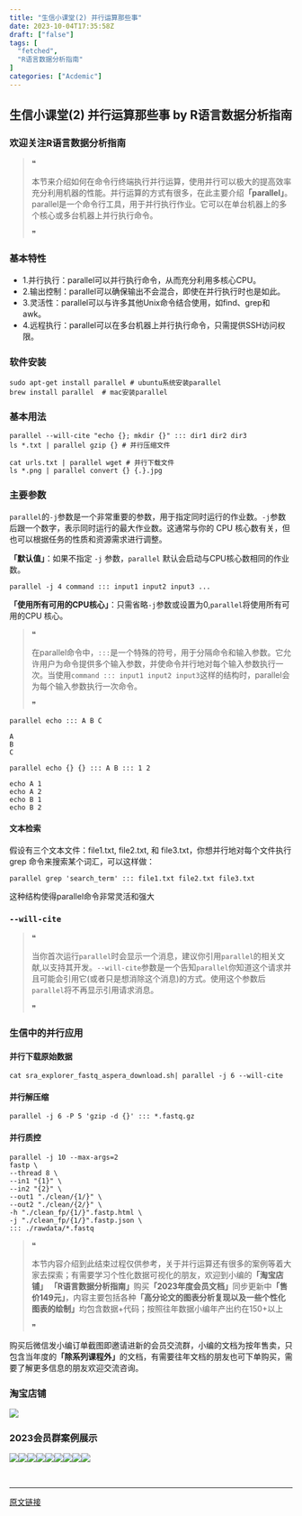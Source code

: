 ```yaml
---
title: "生信小课堂(2) 并行运算那些事"
date: 2023-10-04T17:35:58Z
draft: ["false"]
tags: [
  "fetched",
  "R语言数据分析指南"
]
categories: ["Acdemic"]
---
```

生信小课堂(2) 并行运算那些事 by R语言数据分析指南
------
<div><section data-tool="mdnice编辑器" data-website="https://www.mdnice.com"><h3 data-tool="mdnice编辑器"><span></span><span><span></span>欢迎关注R语言数据分析指南</span><span></span></h3><blockquote data-tool="mdnice编辑器"><span>❝</span><p>本节来介绍如何在命令行终端执行并行运算，使用并行可以极大的提高效率充分利用机器的性能。并行运算的方式有很多，在此主要介绍<strong>「parallel」</strong>。parallel是一个命令行工具，用于并行执行作业。它可以在单台机器上的多个核心或多台机器上并行执行命令。</p><span>❞</span></blockquote><h3 data-tool="mdnice编辑器"><span></span><span><span></span>基本特性</span><span></span></h3><ul data-tool="mdnice编辑器"><li><section>1.并行执行：parallel可以并行执行命令，从而充分利用多核心CPU。</section></li><li><section>2.输出控制：parallel可以确保输出不会混合，即使在并行执行时也是如此。</section></li><li><section>3.灵活性：parallel可以与许多其他Unix命令结合使用，如find、grep和awk。</section></li><li><section>4.远程执行：parallel可以在多台机器上并行执行命令，只需提供SSH访问权限。</section></li></ul><h3 data-tool="mdnice编辑器"><span></span><span><span></span>软件安装</span><span></span></h3><pre data-tool="mdnice编辑器"><span></span><code>sudo apt-get install parallel <span># ubuntu系统安装parallel</span><br>brew install parallel  <span># mac安装parallel</span><br></code></pre><h3 data-tool="mdnice编辑器"><span></span><span><span></span>基本用法</span><span></span></h3><pre data-tool="mdnice编辑器"><span></span><code>parallel --will-cite <span>"echo {}; mkdir {}"</span> ::: dir1 dir2 dir3<br>ls *.txt | parallel gzip {} # 并行压缩文件<br><br>cat urls.txt | parallel wget # 并行下载文件<br>ls *.png | parallel convert {} {.}.jpg<br></code></pre><h3 data-tool="mdnice编辑器"><span></span><span><span></span>主要参数</span><span></span></h3><p data-tool="mdnice编辑器"><code>parallel</code>的<code>-j</code>参数是一个非常重要的参数，用于指定同时运行的作业数。<code>-j</code>参数后跟一个数字，表示同时运行的最大作业数。这通常与你的 CPU 核心数有关，但也可以根据任务的性质和资源需求进行调整。</p><p data-tool="mdnice编辑器"><strong>「默认值」</strong>：如果不指定 <code>-j</code> 参数，<code>parallel</code> 默认会启动与CPU核心数相同的作业数。</p><pre data-tool="mdnice编辑器"><span></span><code>parallel -j 4 <span>command</span> ::: input1 input2 input3 ...<br></code></pre><section><strong>「使用所有可用的CPU核心」</strong>：只需省略<code>-j</code>参数或设置为0,<code>parallel</code>将使用所有可用的CPU 核心。</section><blockquote data-tool="mdnice编辑器"><span>❝</span><p>在parallel命令中，<code>:::</code>是一个特殊的符号，用于分隔命令和输入参数。它允许用户为命令提供多个输入参数，并使命令并行地对每个输入参数执行一次。当使用<code>command ::: input1 input2 input3</code>这样的结构时，parallel会为每个输入参数执行一次命令。</p><span>❞</span></blockquote><pre data-tool="mdnice编辑器"><span></span><code>parallel echo ::: A B C<br></code></pre><pre data-tool="mdnice编辑器"><span></span><code>A<br>B<br>C<br></code></pre><pre data-tool="mdnice编辑器"><span></span><code>parallel echo {} {} ::: A B ::: <span>1</span> <span>2</span><br></code></pre><pre data-tool="mdnice编辑器"><span></span><code><span>echo</span> A 1<br><span>echo</span> A 2<br><span>echo</span> B 1<br><span>echo</span> B 2<br></code></pre><h4 data-tool="mdnice编辑器"><span></span><span><span></span>文本检索</span><span></span></h4><p data-tool="mdnice编辑器">假设有三个文本文件：file1.txt, file2.txt, 和 file3.txt，你想并行地对每个文件执行 grep 命令来搜索某个词汇，可以这样做：</p><pre data-tool="mdnice编辑器"><span></span><code>parallel grep <span>'search_term'</span> ::: file1.txt file2.txt file3.txt<br></code></pre><p data-tool="mdnice编辑器">这种结构使得parallel命令非常灵活和强大</p><h3 data-tool="mdnice编辑器"><span></span><span><span></span><code>--will-cite</code></span><span></span></h3><blockquote data-tool="mdnice编辑器"><span>❝</span><p>当你首次运行<code>parallel</code>时会显示一个消息，建议你引用<code>parallel</code>的相关文献,以支持其开发。<code>--will-cite</code>参数是一个告知<code>parallel</code>你知道这个请求并且可能会引用它(或者只是想消除这个消息)的方式。使用这个参数后<code>parallel</code>将不再显示引用请求消息。</p><span>❞</span></blockquote><h3 data-tool="mdnice编辑器"><span></span><span><span></span>生信中的并行应用</span><span></span></h3><h4 data-tool="mdnice编辑器"><span></span><span><span></span>并行下载原始数据</span><span></span></h4><pre data-tool="mdnice编辑器"><span></span><code>cat sra_explorer_fastq_aspera_download.sh| parallel -j <span>6</span> --will-cite<br></code></pre><h4 data-tool="mdnice编辑器"><span></span><span><span></span>并行解压缩</span><span></span></h4><pre data-tool="mdnice编辑器"><span></span><code>parallel -j <span>6</span> -P <span>5</span> <span>'gzip -d {}'</span> ::: *.fastq.gz<br></code></pre><h4 data-tool="mdnice编辑器"><span></span><span><span></span>并行质控</span><span></span></h4><pre data-tool="mdnice编辑器"><span></span><code>parallel -j <span>10</span> --max-args=<span>2</span> <br>fastp \<br>--thread <span>8</span> \<br>--in1 <span>"{1}"</span> \<br>--in2 <span>"{2}"</span> \<br>--out1 <span>"./clean/{1/}"</span> \<br>--out2 <span>"./clean/{2/}"</span> \<br>-h <span>"./clean_fp/{1/}"</span>.fastp.html \<br>-j <span>"./clean_fp/{1/}"</span>.fastp.json \<br>::: ./rawdata/*.fastq<br></code></pre><blockquote data-tool="mdnice编辑器"><span>❝</span><p>本节内容介绍到此结束过程仅供参考，关于并行运算还有很多的案例等着大家去探索；有需要学习个性化数据可视化的朋友，欢迎到小编的<strong>「淘宝店铺」</strong> <strong>「R语言数据分析指南」</strong>购买<strong>「2023年度会员文档」</strong>同步更新中<strong>「售价149元」</strong>，内容主要包括各种<strong>「高分论文的图表分析复现以及一些个性化图表的绘制」</strong>均包含数据+代码；按照往年数据小编年产出约在150+以上</p><span>❞</span></blockquote><p data-tool="mdnice编辑器">购买后微信发小编订单截图即邀请进新的会员交流群，小编的文档为按年售卖，只包含当年度的<strong>「除系列课程外」</strong>的文档，有需要往年文档的朋友也可下单购买，需要了解更多信息的朋友欢迎交流咨询。</p><h3 data-tool="mdnice编辑器"><span></span><span><span></span>淘宝店铺</span><span></span></h3><p><img data-galleryid="" data-ratio="1.0210420841683367" data-s="300,640" data-src="https://mmbiz.qpic.cn/mmbiz_jpg/EibnicgwScTAbvhPDLGT8NaialEsht92PTYNJWpmVLfoYGic1uha5FyBrDCibibZCLjiazgvpT1XcdwibfVywD2el0VAgg/640?wx_fmt=jpeg" data-type="jpeg" data-w="998" src="https://mmbiz.qpic.cn/mmbiz_jpg/EibnicgwScTAbvhPDLGT8NaialEsht92PTYNJWpmVLfoYGic1uha5FyBrDCibibZCLjiazgvpT1XcdwibfVywD2el0VAgg/640?wx_fmt=jpeg"></p><h3 data-tool="mdnice编辑器"><span></span><span><span></span>2023会员群案例展示</span><span></span></h3><p data-tool="mdnice编辑器"><img data-ratio="0.4255555555555556" data-src="https://mmbiz.qpic.cn/mmbiz_png/EibnicgwScTAZyOwHcWERIzWrJ8VfBMTpXMklTicZBSIViaGK2Zcuf9U0mC4ibBKwZvZKE73PTiaDibzUiag6iakwvsNYIg/640?wx_fmt=png" data-type="png" data-w="900" src="https://mmbiz.qpic.cn/mmbiz_png/EibnicgwScTAZyOwHcWERIzWrJ8VfBMTpXMklTicZBSIViaGK2Zcuf9U0mC4ibBKwZvZKE73PTiaDibzUiag6iakwvsNYIg/640?wx_fmt=png"><img data-ratio="0.4255555555555556" data-src="https://mmbiz.qpic.cn/mmbiz_png/EibnicgwScTAZyOwHcWERIzWrJ8VfBMTpX7BBjicGLchtyop93eiapZJQt2fBreZbeBoiaRmQRMggPicqF0kuGcndMTQ/640?wx_fmt=png" data-type="png" data-w="900" src="https://mmbiz.qpic.cn/mmbiz_png/EibnicgwScTAZyOwHcWERIzWrJ8VfBMTpX7BBjicGLchtyop93eiapZJQt2fBreZbeBoiaRmQRMggPicqF0kuGcndMTQ/640?wx_fmt=png"><img data-ratio="0.4255555555555556" data-src="https://mmbiz.qpic.cn/mmbiz_png/EibnicgwScTAZyOwHcWERIzWrJ8VfBMTpX3ibTpR68icQSPLDXnOVoTXnWID8INbNUyzoLbpGPokQQDH9d2QrlvyBQ/640?wx_fmt=png" data-type="png" data-w="900" src="https://mmbiz.qpic.cn/mmbiz_png/EibnicgwScTAZyOwHcWERIzWrJ8VfBMTpX3ibTpR68icQSPLDXnOVoTXnWID8INbNUyzoLbpGPokQQDH9d2QrlvyBQ/640?wx_fmt=png"><img data-ratio="0.4255555555555556" data-src="https://mmbiz.qpic.cn/mmbiz_png/EibnicgwScTAZyOwHcWERIzWrJ8VfBMTpXAaPfw1QuudzwrGoric9wpUwPF5Z6JKtfXB8LjJtHLFdeo14wrZ26sibg/640?wx_fmt=png" data-type="png" data-w="900" src="https://mmbiz.qpic.cn/mmbiz_png/EibnicgwScTAZyOwHcWERIzWrJ8VfBMTpXAaPfw1QuudzwrGoric9wpUwPF5Z6JKtfXB8LjJtHLFdeo14wrZ26sibg/640?wx_fmt=png"><img data-ratio="0.4255555555555556" data-src="https://mmbiz.qpic.cn/mmbiz_png/EibnicgwScTAZyOwHcWERIzWrJ8VfBMTpXUMAOvtMSkh6XKtTvwPp84upDRI7wmLMzEb5kd6MoXdiaklqw0XklesQ/640?wx_fmt=png" data-type="png" data-w="900" src="https://mmbiz.qpic.cn/mmbiz_png/EibnicgwScTAZyOwHcWERIzWrJ8VfBMTpXUMAOvtMSkh6XKtTvwPp84upDRI7wmLMzEb5kd6MoXdiaklqw0XklesQ/640?wx_fmt=png"><img data-ratio="0.4255555555555556" data-src="https://mmbiz.qpic.cn/mmbiz_png/EibnicgwScTAZyOwHcWERIzWrJ8VfBMTpX5I1KficLzYvO52vYCAaOqlcgFCGkw33K7tLOITibibseoMkxlmFUQxhOQ/640?wx_fmt=png" data-type="png" data-w="900" src="https://mmbiz.qpic.cn/mmbiz_png/EibnicgwScTAZyOwHcWERIzWrJ8VfBMTpX5I1KficLzYvO52vYCAaOqlcgFCGkw33K7tLOITibibseoMkxlmFUQxhOQ/640?wx_fmt=png"><img data-ratio="0.4255555555555556" data-src="https://mmbiz.qpic.cn/mmbiz_png/EibnicgwScTAZyOwHcWERIzWrJ8VfBMTpXlRKjNPJe08INJhZ8nWry2VEcVyFPEPFXwc4pTY8pHzsIxuenck6UFg/640?wx_fmt=png" data-type="png" data-w="900" src="https://mmbiz.qpic.cn/mmbiz_png/EibnicgwScTAZyOwHcWERIzWrJ8VfBMTpXlRKjNPJe08INJhZ8nWry2VEcVyFPEPFXwc4pTY8pHzsIxuenck6UFg/640?wx_fmt=png"><img data-ratio="0.4255555555555556" data-src="https://mmbiz.qpic.cn/mmbiz_png/EibnicgwScTAZyOwHcWERIzWrJ8VfBMTpXvXadO7uarejyE5jdnXuO9cGPiamiaI8okvn0NmoVBJamZEib5qZ6tUfLA/640?wx_fmt=png" data-type="png" data-w="900" src="https://mmbiz.qpic.cn/mmbiz_png/EibnicgwScTAZyOwHcWERIzWrJ8VfBMTpXvXadO7uarejyE5jdnXuO9cGPiamiaI8okvn0NmoVBJamZEib5qZ6tUfLA/640?wx_fmt=png"><img data-ratio="0.4255555555555556" data-src="https://mmbiz.qpic.cn/mmbiz_png/EibnicgwScTAZyOwHcWERIzWrJ8VfBMTpXmUA6RzibHfjhTpl6ibJzkPJqiaKWjhZ0Qsbcpc7tVfBDRwLPUHXaIUOibA/640?wx_fmt=png" data-type="png" data-w="900" src="https://mmbiz.qpic.cn/mmbiz_png/EibnicgwScTAZyOwHcWERIzWrJ8VfBMTpXmUA6RzibHfjhTpl6ibJzkPJqiaKWjhZ0Qsbcpc7tVfBDRwLPUHXaIUOibA/640?wx_fmt=png"></p></section><section><mp-common-profile data-pluginname="mpprofile" data-id="Mzg3MzQzNTYzMw==" data-headimg="http://mmbiz.qpic.cn/mmbiz_png/EibnicgwScTAZF0rpeZII9Ltl26VbVagriczTria1fib3XgjwwHEHFjPzkmGpqWDVVHBSzhENictUM2iavAKiaM5lc9USw/0?wx_fmt=png" data-nickname="R语言数据分析指南" data-alias="YanJANtwo" data-signature="R语言重症爱好者，喜欢绘制各种精美的图表，喜欢的小伙伴可以关注我，跟我一起学习" data-from="0" data-is_biz_ban="0"></mp-common-profile></section><p><br></p><p><mp-style-type data-value="3"></mp-style-type></p></div>  
<hr>
<a href="https://mp.weixin.qq.com/s/X8gp5CUzK1Qbimhz1fIIFQ",target="_blank" rel="noopener noreferrer">原文链接</a>
